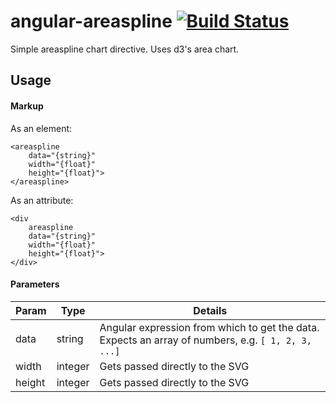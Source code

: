 # angular-areaspline [![Build Status](https://secure.travis-ci.org/Venturocket/angular-areaspline.png?branch=master)](http://travis-ci.org/Venturocket/angular-areaspline)
Simple areaspline chart directive. Uses d3's area chart.

## Usage
#### Markup
As an element:
```
<areaspline
	data="{string}"
	width="{float}"
	height="{float}">
</areaspline>
```
As an attribute:
```
<div
	areaspline
	data="{string}"
	width="{float}"
	height="{float}">
</div>
```

#### Parameters
|Param	|Type	|Details|
|-------|-------|-------|
|data	|string	|Angular expression from which to get the data. Expects an array of numbers, e.g. `[ 1, 2, 3, ...]` |
|width	|integer|Gets passed directly to the SVG |
|height	|integer|Gets passed directly to the SVG |


